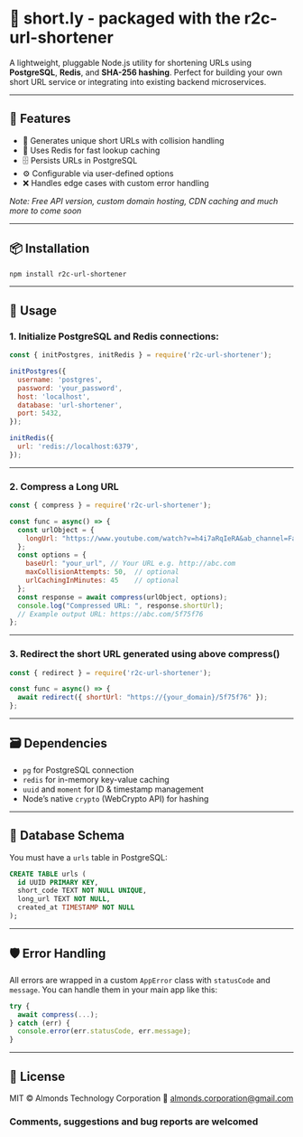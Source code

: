 # 🧩 short.ly - packaged with the **r2c-url-shortener**

A lightweight, pluggable Node.js utility for shortening URLs using **PostgreSQL**, **Redis**, and **SHA-256 hashing**. Perfect for building your own short URL service or integrating into existing backend microservices.

---

## 🚀 Features

- 🔗 Generates unique short URLs with collision handling
- 🧠 Uses Redis for fast lookup caching
- 🗄 Persists URLs in PostgreSQL
- ⚙️ Configurable via user-defined options
- ❌ Handles edge cases with custom error handling

*Note: Free API version, custom domain hosting, CDN caching and much more to come soon*

---

## 📦 Installation

```bash
npm install r2c-url-shortener
```

---

## 🧰 Usage

### 1. Initialize PostgreSQL and Redis connections:

```js
const { initPostgres, initRedis } = require('r2c-url-shortener');

initPostgres({
  username: 'postgres',
  password: 'your_password',
  host: 'localhost',
  database: 'url-shortener',
  port: 5432,
});

initRedis({
  url: 'redis://localhost:6379',
});
```

---

### 2. Compress a Long URL

```js
const { compress } = require('r2c-url-shortener');

const func = async() => {
  const urlObject = {
    longUrl: "https://www.youtube.com/watch?v=h4i7aRqIeRA&ab_channel=FarawayVillage"
  };
  const options = {
    baseUrl: "your_url", // Your URL e.g. http://abc.com
    maxCollisionAttempts: 50,  // optional
    urlCachingInMinutes: 45    // optional
  };
  const response = await compress(urlObject, options);
  console.log("Compressed URL: ", response.shortUrl);
  // Example output URL: https://abc.com/5f75f76
};
```

---

### 3. Redirect the short URL generated using above compress()

```js
const { redirect } = require('r2c-url-shortener');

const func = async() => {
  await redirect({ shortUrl: "https://{your_domain}/5f75f76" });
};
```

---

## 🗃️ Dependencies

- `pg` for PostgreSQL connection
- `redis` for in-memory key-value caching
- `uuid` and `moment` for ID & timestamp management
- Node’s native `crypto` (WebCrypto API) for hashing

---

## 📁 Database Schema

You must have a `urls` table in PostgreSQL:

```sql
CREATE TABLE urls (
  id UUID PRIMARY KEY,
  short_code TEXT NOT NULL UNIQUE,
  long_url TEXT NOT NULL,
  created_at TIMESTAMP NOT NULL
);
```

---

## 🛡 Error Handling

All errors are wrapped in a custom `AppError` class with `statusCode` and `message`. You can handle them in your main app like this:

```js
try {
  await compress(...);
} catch (err) {
  console.error(err.statusCode, err.message);
}
```

---

## 📜 License

MIT © Almonds Technology Corporation
📧 almonds.corporation@gmail.com

### Comments, suggestions and bug reports are welcomed 
